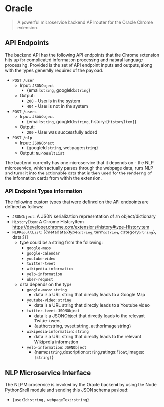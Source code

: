 # Oracle
> A powerful microservice backend API router for the Oracle Chrome extension.

## API Endpoints
The backend API has the following API endpoints that the Chrome extension hits up for complicated information processing and natural language processing. Provided is the set of API endpoint inputs and outputs, along with the types generally required of the payload.
* `POST /user`
  * Input: `JSONObject`
     * {email:`string`, googleId:`string`}
  * Output:
     * `200` - User is in the system
     * `404` - User is not in the system 
* `POST /users`
  * Input: `JSONObject`
     * {email:`string`, googleId:`string`, history:`[HistoryItem]`}
  *  Output:
     * `200` - User was successfully added
* `POST /nlp`
  * Input: `JSONObject`
    * {googleId:`string`, webpage:`string`}
  * Output: `NLPResultList`

The backend currently has one microservice that it depends on - the NLP microservice, which actually parses through the webpage data, runs NLP and turns it into the actionable data that is then used for the rendering of the information cards from within the extension.

### API Endpoint Types information
The following custom types that were defined on the API endpoints are defined as follows:
* `JSONObject`:  A JSON serialization representation of an object/dictionary
* `HistoryItem`: A Chrome HistoryItem https://developer.chrome.com/extensions/history#type-HistoryItem
* `NLPResultList`: [{metadata:{type:`string`, term:`string`, category:`string`}, data:?}]
    *  type could be a string from the following:
        * `google-maps`
        * `google-calendar`
        * `youtube-video`
        * `twitter-tweet`
        * `wikipedia-information`
        * `yelp-information`
        * `uber-request`
    * data depends on the type
        * `google-maps`: `string`
            *  data is a URL string that directly leads to a Google Map
        * `youtube-video`: `string`
            * data is a URL string that directly leads to a Youtube video
        * `twitter-tweet`: `JSONObject`
            * data is a JSONObject that directly leads to the relevant Twitter tweet
            * {author:string, tweet:string, authorImage:string}
        * `wikipedia-information`: `string`
            * data is a URL string that directly leads to the relevant Wikipedia information
        * `yelp-information`: `JSONObject`
            * {name:`string`,description:`string`,ratings:`float`,images:`[string]`}

## NLP Microservice Interface
The NLP Microservice is invoked by the Oracle backend by using the Node PythonShell module and sending this JSON schema payload: 
  * `{userId:string, webpageText:string}`

